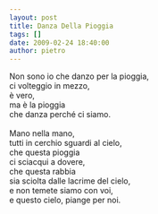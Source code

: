 ```yaml
---
layout: post
title: Danza Della Pioggia
tags: []
date: 2009-02-24 18:40:00
author: pietro
---
```

Non sono io che danzo per la pioggia,<br/>ci volteggio in mezzo,<br/>è vero,<br/>ma è la pioggia<br/>che danza perché ci siamo.<br/><br/>Mano nella mano,<br/>tutti in cerchio sguardi al cielo,<br/>che questa pioggia<br/>ci sciacqui a dovere,<br/>che questa rabbia<br/>sia sciolta dalle lacrime del cielo,<br/>e non temete siamo con voi,<br/>e questo cielo, piange per noi.
